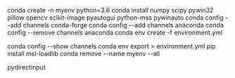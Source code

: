 conda create -n myenv python=3.6
conda install numpy scipy pywin32 pillow opencv scikit-image
pyautogui python-mss pywinauto
conda config --add channels conda-forge
conda config --add channels anaconda
conda config --remove channels anaconda
conda env create -f environment.yml

conda config --show channels
conda env export > environment.yml
pip install msl-loadlib
conda remove --name myenv --all

pydirectinput
